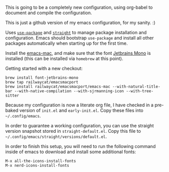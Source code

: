 This is going to be a completely new configuration, using org-babel to
document and compile the configuration.

This is just a github version of my emacs configuration, for my sanity. :)

Uses [`use-package`][1] and [`straight`][4] to manage package installation and
configuration. Emacs should bootstrap `use-package` and install all
other packages automatically when starting up for the first time.

Install the [emacs-mac][2], and make sure that the font
[Jetbrains Mono][3] is installed (this can be installed via `homebrew` at
this point).

Getting started with a new checkout:
``` shell
brew install font-jetbrains-mono
brew tap railwaycat/emacsmacport
brew install railwaycat/emacsmacport/emacs-mac --with-natural-title-bar --with-native-compilation --with-sjrmanning-icon --with-tree-sitter
```

Because my configuration is now a literate org file, I have checked in
a pre-baked version of `init.el` and `early-init.el`. Copy these files
into `~/.config/emacs`.

In order to guarantee a working configuration, you can use the
straight version snapshot stored in `straight-default.el`.  Copy this
file to `~/.config/emacs/straight/versions/default.el`.

In order to finish this setup, you will need to run the following
command inside of emacs to download and install some additional fonts:

``` shell
M-x all-the-icons-install-fonts
M-x nerd-icons-install-fonts
```

[1]: https://github.com/jwiegley/use-package
[2]: https://github.com/railwaycat/homebrew-emacsmacport
[3]: https://www.jetbrains.com/lp/mono/
[4]: https://github.com/radian-software/straight.el
